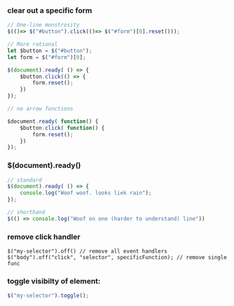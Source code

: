### clear out a specific form
```javascript
// One-line monstrosity
$(()=> $("#button").click(()=> $("#form")[0].reset()));

// More rational
let $button = $("#button");
let form = $("#form")[0];

$(document).ready( () => {
	$button.click(() => {
		form.reset();
	})
});

// no arrow functions

$document.ready( function() {
	$button.click( function() {
		form.reset();
	})
});

```

### $(document).ready()
```javascript
// standard
$(document).ready( () => {
	console.log("Woof woof. looks liek rain");
});

// shorthand
$(() => console.log("Woof on one (harder to understand) line"))
```

### remove click handler
```
$("my-selector").off() // remove all event handlers
$("body").off("click", "selector", specificFunction); // remove single func
```

### toggle visibilty of element:
```javascript
$("my-selector").toggle();
```
